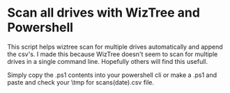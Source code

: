 # Scan all drives with WizTree and Powershell

This script helps wiztree scan for multiple drives automatically and append the csv's.
I made this because WizTree doesn't seem to scan for multiple drives in a single command line. Hopefully others will find this usefull.

Simply copy the .ps1 contents into your powershell cli or make a .ps1 and paste and check your \tmp for scans(date).csv file.
